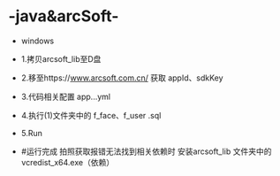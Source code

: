 # -java&arcSoft- 

- windows 

- 1.拷贝arcsoft_lib至D盘 
- 2.移至https://www.arcsoft.com.cn/ 获取 appId、sdkKey 
- 3.代码相关配置  app...yml  
- 4.执行(1)文件夹中的 f_face、f_user .sql 
- 5.Run

- #运行完成 拍照获取报错无法找到相关依赖时  安装arcsoft_lib 文件夹中的vcredist_x64.exe（依赖） 